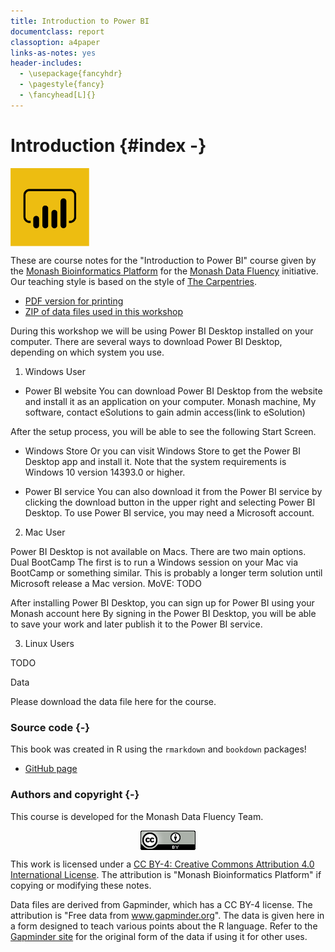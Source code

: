 ```yaml
---
title: Introduction to Power BI
documentclass: report
classoption: a4paper
links-as-notes: yes
header-includes:
  - \usepackage{fancyhdr}
  - \pagestyle{fancy}
  - \fancyhead[L]{}  
---
```


# Introduction {#index -}



<img src="figures/powerbi.png" width="25%" style="display: block; margin: auto auto auto 0;" />

These are course notes for the "Introduction to Power BI" course given by the [Monash Bioinformatics Platform](https://www.monash.edu/researchinfrastructure/bioinformatics) for the [Monash Data Fluency](https://monashdatafluency.github.io/) initiative. Our teaching style is based on the style of [The Carpentries](https://carpentries.org/). 

* [PDF version for printing](https://monashdatafluency.github.io/powerbi/powerbi-intro.pdf)
* [ZIP of data files used in this workshop](https://monashdatafluency.github.io/powerbi-intro/powerbi-files.zip)

During this workshop we will be using Power BI Desktop installed on your computer. There are several ways to download Power BI Desktop, depending on which system you use.

1. Windows User
* Power BI website
You can download Power BI Desktop from the website and install it as an application on your computer. Monash machine, My software, contact eSolutions to gain admin access(link to eSolution)

After the setup process, you will be able to see the following Start Screen. 

* Windows Store
Or you can visit Windows Store to get the Power BI Desktop app and install it. Note that the system requirements is Windows 10 version 14393.0 or higher.


* Power BI service
You can also download it from the Power BI service by clicking the download button in the upper right and selecting Power BI Desktop. To use Power BI service, you may need a Microsoft account.


2. Mac User

Power BI Desktop is not available on Macs. There are two main options.
Dual BootCamp
The first is to run a Windows session on your Mac via BootCamp or something similar. This is probably a longer term solution until Microsoft release a Mac version.
MoVE: TODO

After installing Power BI Desktop, you can sign up for Power BI using your Monash account here By signing in the Power BI Desktop, you will be able to save your work and later publish it to the Power BI service.

3. Linux Users

TODO

Data

Please download the data file here for the course.


### Source code {-}

This book was created in R using the `rmarkdown` and `bookdown` packages!

* [GitHub page](https://github.com/MonashDataFluency/Power_BI)

### Authors and copyright {-}

This course is developed for the Monash Data Fluency Team.

<img src="figures/CC-BY.png" style="display: block; margin: auto;" />

This work is licensed under a [CC BY-4: Creative Commons Attribution 4.0 International License](http://creativecommons.org/licenses/by/4.0/). The attribution is "Monash Bioinformatics Platform" if copying or modifying these notes.

Data files are derived from Gapminder, which has a CC BY-4 license. The attribution is "Free data from www.gapminder.org". The data is given here in a form designed to teach various points about the R language. Refer to the [Gapminder site](https://www.gapminder.org) for the original form of the data if using it for other uses.
